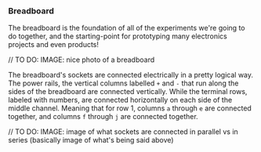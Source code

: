 ### Breadboard

The breadboard is the foundation of all of the experiments we're going to do together, and the starting-point for prototyping many electronics projects and even products!

// TO DO: IMAGE: nice photo of a breadboard

The breadboard's sockets are connected electrically in a pretty logical way. The power rails, the vertical columns labelled `+` and `-` that run along the sides of the breadboard are connected vertically. While the terminal rows, labeled with numbers, are connected horizontally on each side of the middle channel. Meaning that for row 1, columns `a` through `e` are connected together, and columns `f` through `j` are connected together.

// TO DO: IMAGE: image of what sockets are connected in parallel vs in series (basically image of what's being said above)